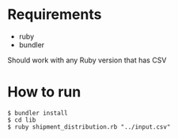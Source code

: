 # Requirements
- ruby
- bundler

Should work with any Ruby version that has CSV

# How to run
```
$ bundler install
$ cd lib
$ ruby shipment_distribution.rb "../input.csv"
```
